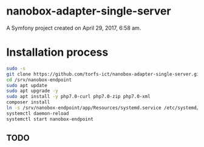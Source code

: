 nanobox-adapter-single-server
=============================

A Symfony project created on April 29, 2017, 6:58 am.

# Installation process

```bash
sudo -s
git clone https://github.com/torfs-ict/nanobox-adapter-single-server.git /srv/nanobox-endpoint
cd /srv/nanobox-endpoint
sudo apt update
sudo apt upgrade -y
sudo apt install -y php7.0-curl php7.0-zip php7.0-xml
composer install
ln -s /srv/nanobox-endpoint/app/Resources/systemd.service /etc/systemd/system/nanobox-endpoint.service
systemctl daemon-reload
systemctl start nanobox-endpoint
```

## TODO

